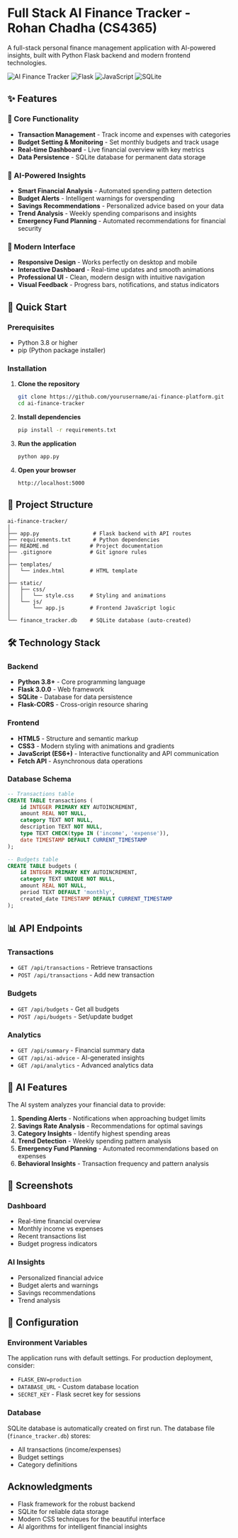 # Full Stack AI Finance Tracker - Rohan Chadha (CS4365)

A full-stack personal finance management application with AI-powered insights, built with Python Flask backend and modern frontend technologies.

![AI Finance Tracker](https://img.shields.io/badge/Python-3.8+-blue.svg)
![Flask](https://img.shields.io/badge/Flask-3.0.0-green.svg)
![JavaScript](https://img.shields.io/badge/JavaScript-ES6+-yellow.svg)
![SQLite](https://img.shields.io/badge/SQLite-3.0+-orange.svg)

## ✨ Features

### 🎯 Core Functionality
- **Transaction Management** - Track income and expenses with categories
- **Budget Setting & Monitoring** - Set monthly budgets and track usage
- **Real-time Dashboard** - Live financial overview with key metrics
- **Data Persistence** - SQLite database for permanent data storage

### 🤖 AI-Powered Insights
- **Smart Financial Analysis** - Automated spending pattern detection
- **Budget Alerts** - Intelligent warnings for overspending
- **Savings Recommendations** - Personalized advice based on your data
- **Trend Analysis** - Weekly spending comparisons and insights
- **Emergency Fund Planning** - Automated recommendations for financial security

### 🎨 Modern Interface
- **Responsive Design** - Works perfectly on desktop and mobile
- **Interactive Dashboard** - Real-time updates and smooth animations
- **Professional UI** - Clean, modern design with intuitive navigation
- **Visual Feedback** - Progress bars, notifications, and status indicators

## 🚀 Quick Start

### Prerequisites
- Python 3.8 or higher
- pip (Python package installer)

### Installation

1. **Clone the repository**
   ```bash
   git clone https://github.com/yourusername/ai-finance-platform.git
   cd ai-finance-tracker
   ```

2. **Install dependencies**
   ```bash
   pip install -r requirements.txt
   ```

3. **Run the application**
   ```bash
   python app.py
   ```

4. **Open your browser**
   ```
   http://localhost:5000
   ```

## 📁 Project Structure

```
ai-finance-tracker/
│
├── app.py                 # Flask backend with API routes
├── requirements.txt       # Python dependencies
├── README.md             # Project documentation
├── .gitignore            # Git ignore rules
│
├── templates/
│   └── index.html        # HTML template
│
├── static/
│   ├── css/
│   │   └── style.css     # Styling and animations
│   └── js/
│       └── app.js        # Frontend JavaScript logic
│
└── finance_tracker.db    # SQLite database (auto-created)
```

## 🛠️ Technology Stack

### Backend
- **Python 3.8+** - Core programming language
- **Flask 3.0.0** - Web framework
- **SQLite** - Database for data persistence
- **Flask-CORS** - Cross-origin resource sharing

### Frontend
- **HTML5** - Structure and semantic markup
- **CSS3** - Modern styling with animations and gradients
- **JavaScript (ES6+)** - Interactive functionality and API communication
- **Fetch API** - Asynchronous data operations

### Database Schema
```sql
-- Transactions table
CREATE TABLE transactions (
    id INTEGER PRIMARY KEY AUTOINCREMENT,
    amount REAL NOT NULL,
    category TEXT NOT NULL,
    description TEXT NOT NULL,
    type TEXT CHECK(type IN ('income', 'expense')),
    date TIMESTAMP DEFAULT CURRENT_TIMESTAMP
);

-- Budgets table
CREATE TABLE budgets (
    id INTEGER PRIMARY KEY AUTOINCREMENT,
    category TEXT UNIQUE NOT NULL,
    amount REAL NOT NULL,
    period TEXT DEFAULT 'monthly',
    created_date TIMESTAMP DEFAULT CURRENT_TIMESTAMP
);
```

## 📊 API Endpoints

### Transactions
- `GET /api/transactions` - Retrieve transactions
- `POST /api/transactions` - Add new transaction

### Budgets
- `GET /api/budgets` - Get all budgets
- `POST /api/budgets` - Set/update budget

### Analytics
- `GET /api/summary` - Financial summary data
- `GET /api/ai-advice` - AI-generated insights
- `GET /api/analytics` - Advanced analytics data

## 🤖 AI Features

The AI system analyzes your financial data to provide:

1. **Spending Alerts** - Notifications when approaching budget limits
2. **Savings Rate Analysis** - Recommendations for optimal savings
3. **Category Insights** - Identify highest spending areas
4. **Trend Detection** - Weekly spending pattern analysis
5. **Emergency Fund Planning** - Automated recommendations based on expenses
6. **Behavioral Insights** - Transaction frequency and pattern analysis

## 🎨 Screenshots

### Dashboard
- Real-time financial overview
- Monthly income vs expenses
- Recent transactions list
- Budget progress indicators

### AI Insights
- Personalized financial advice
- Budget alerts and warnings
- Savings recommendations
- Trend analysis

## 🔧 Configuration

### Environment Variables
The application runs with default settings. For production deployment, consider:

- `FLASK_ENV=production`
- `DATABASE_URL` - Custom database location
- `SECRET_KEY` - Flask secret key for sessions

### Database
SQLite database is automatically created on first run. The database file (`finance_tracker.db`) stores:
- All transactions (income/expenses)
- Budget settings
- Category definitions

## Acknowledgments

- Flask framework for the robust backend
- SQLite for reliable data storage
- Modern CSS techniques for the beautiful interface
- AI algorithms for intelligent financial insights
